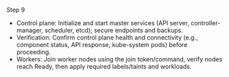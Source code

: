 Step 9

- Control plane: Initialize and start master services (API server, controller-manager, scheduler, etcd); secure endpoints and backups.
- Verification: Confirm control plane health and connectivity (e.g., component status, API response, kube-system pods) before proceeding.
- Workers: Join worker nodes using the join token/command, verify nodes reach Ready, then apply required labels/taints and workloads.